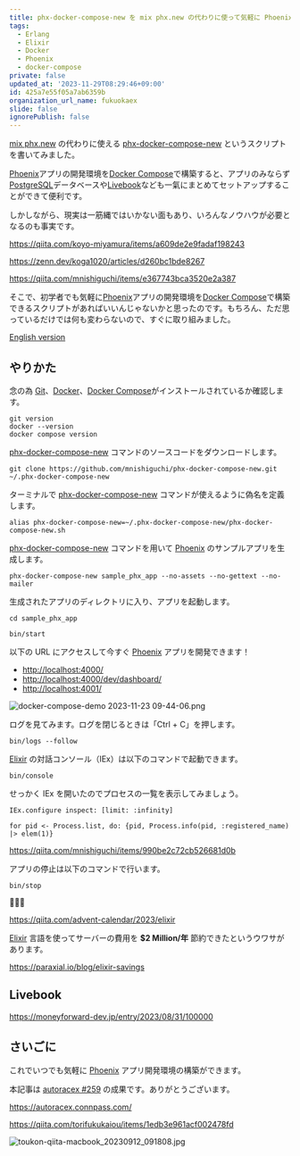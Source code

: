 ```yaml
---
title: phx-docker-compose-new を mix phx.new の代わりに使って気軽に Phoenix の開発環境を構築
tags:
  - Erlang
  - Elixir
  - Docker
  - Phoenix
  - docker-compose
private: false
updated_at: '2023-11-29T08:29:46+09:00'
id: 425a7e55f05a7ab6359b
organization_url_name: fukuokaex
slide: false
ignorePublish: false
---
```

[mix phx.new] の代わりに使える [phx-docker-compose-new] というスクリプトを書いてみました。

[Phoenix]アプリの開発環境を[Docker Compose]で構築すると、アプリのみならず[PostgreSQL]データベースや[Livebook]なども一氣にまとめてセットアップすることができて便利です。

しかしながら、現実は一筋縄ではいかない面もあり、いろんなノウハウが必要となるのも事実です。


https://qiita.com/koyo-miyamura/items/a609de2e9fadaf198243

https://zenn.dev/koga1020/articles/d260bc1bde8267

https://qiita.com/mnishiguchi/items/e367743bca3520e2a387

そこで、初学者でも気軽に[Phoenix]アプリの開発環境を[Docker Compose]で構築できるスクリプトがあればいいんじゃないかと思ったのです。もちろん、ただ思っているだけでは何も変わらないので、すぐに取り組みました。

[English version](https://dev.to/mnishiguchi/build-phoenix-docker-compose-development-environment-using-phx-docker-compose-new-instead-of-mix-phxnew-20n2)

## やりかた

念の為 [Git]、[Docker]、[Docker Compose]がインストールされているか確認します。

```shell:terminal
git version
docker --version
docker compose version
```

[phx-docker-compose-new] コマンドのソースコードをダウンロードします。

```shell:terminal
git clone https://github.com/mnishiguchi/phx-docker-compose-new.git ~/.phx-docker-compose-new
```

ターミナルで [phx-docker-compose-new] コマンドが使えるように偽名を定義します。

```shell:terminal
alias phx-docker-compose-new=~/.phx-docker-compose-new/phx-docker-compose-new.sh
```

[phx-docker-compose-new] コマンドを用いて [Phoenix] のサンプルアプリを生成します。

[mix phx.new]: https://hexdocs.pm/phoenix/Mix.Tasks.Phx.New.html

```shell:terminal
phx-docker-compose-new sample_phx_app --no-assets --no-gettext --no-mailer
```

生成されたアプリのディレクトリに入り、アプリを起動します。

```shell:terminal
cd sample_phx_app

bin/start
```

以下の URL にアクセスして今すぐ [Phoenix] アプリを開発できます！

- [http://localhost:4000/](http://localhost:4000/)
- [http://localhost:4000/dev/dashboard/](http://localhost:4000/dev/dashboard/)
- [http://localhost:4001/](http://localhost:4001/)

![docker-compose-demo 2023-11-23 09-44-06.png](https://qiita-image-store.s3.ap-northeast-1.amazonaws.com/0/82804/ee30129d-9d51-0156-6a89-96707d38c25b.png)

ログを見てみます。ログを閉じるときは「Ctrl + C」を押します。

```shell:terminal
bin/logs --follow
```

[Elixir] の対話コンソール（IEx）は以下のコマンドで起動できます。

```shell:terminal
bin/console
```

せっかく IEx を開いたのでプロセスの一覧を表示してみましょう。

```elixir:IEx
IEx.configure inspect: [limit: :infinity]

for pid <- Process.list, do: {pid, Process.info(pid, :registered_name) |> elem(1)}
```

https://qiita.com/mnishiguchi/items/990be2c72cb526681d0b

アプリの停止は以下のコマンドで行います。

```shell:terminal
bin/stop
```

:tada::tada::tada:

https://qiita.com/advent-calendar/2023/elixir

[Elixir] 言語を使ってサーバーの費用を **$2 Million/年** 節約できたというウワサがあります。

https://paraxial.io/blog/elixir-savings

## Livebook

https://moneyforward-dev.jp/entry/2023/08/31/100000

## さいごに

これでいつでも気軽に [Phoenix] アプリ開発環境の構築ができます。

本記事は [autoracex #259](https://autoracex.connpass.com/event/300537/) の成果です。ありがとうございます。

https://autoracex.connpass.com/

https://qiita.com/torifukukaiou/items/1edb3e961acf002478fd

![toukon-qiita-macbook_20230912_091808.jpg](https://qiita-image-store.s3.ap-northeast-1.amazonaws.com/0/82804/fd5c55ec-4fe0-8af6-59bc-bab1ef3d182b.jpeg)


<!-- begin links -->
[Docker]: https://docs.docker.jp/get-started/overview.html
[Elixir]: https://elixir-lang.org/
[Erlang]: https://www.erlang.org/
[heroicons_elixir]: https://github.com/mveytsman/heroicons_elixir
[heroicons]: https://heroicons.com/
[Livebook]: https://livebook.dev/
[Phoenix]: https://www.phoenixframework.org/
[Tailwind CSS]: https://tailwindcss.com/
[DaisyUI]: https://daisyui.com/
[mix phx.new]: https://hexdocs.pm/phoenix/Mix.Tasks.Phx.New.html
[phx-docker-compose-new]: https://github.com/mnishiguchi/phx-docker-compose-new
[Docker Compose]: https://docs.docker.jp/compose/
[PostgreSQL]: https://www.postgresql.org/
[Git]: https://git-scm.com/
<!-- end links -->
